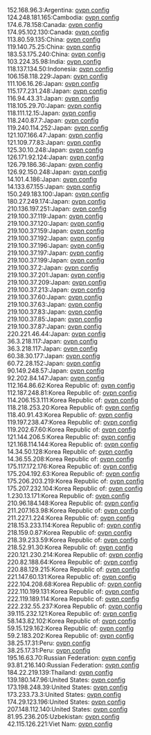 152.168.96.3:Argentina: [ovpn config](vpn/152_168_96_3.ovpn)  
124.248.181.165:Cambodia: [ovpn config](vpn/124_248_181_165.ovpn)  
174.6.78.158:Canada: [ovpn config](vpn/174_6_78_158.ovpn)  
174.95.102.130:Canada: [ovpn config](vpn/174_95_102_130.ovpn)  
113.80.59.135:China: [ovpn config](vpn/113_80_59_135.ovpn)  
119.140.75.25:China: [ovpn config](vpn/119_140_75_25.ovpn)  
183.53.175.240:China: [ovpn config](vpn/183_53_175_240.ovpn)  
103.224.35.98:India: [ovpn config](vpn/103_224_35_98.ovpn)  
118.137.134.50:Indonesia: [ovpn config](vpn/118_137_134_50.ovpn)  
106.158.118.229:Japan: [ovpn config](vpn/106_158_118_229.ovpn)  
111.106.16.26:Japan: [ovpn config](vpn/111_106_16_26.ovpn)  
115.177.231.248:Japan: [ovpn config](vpn/115_177_231_248.ovpn)  
116.94.43.31:Japan: [ovpn config](vpn/116_94_43_31.ovpn)  
118.105.29.70:Japan: [ovpn config](vpn/118_105_29_70.ovpn)  
118.111.12.15:Japan: [ovpn config](vpn/118_111_12_15.ovpn)  
118.240.87.7:Japan: [ovpn config](vpn/118_240_87_7.ovpn)  
119.240.114.252:Japan: [ovpn config](vpn/119_240_114_252.ovpn)  
121.107.166.47:Japan: [ovpn config](vpn/121_107_166_47.ovpn)  
121.109.77.83:Japan: [ovpn config](vpn/121_109_77_83.ovpn)  
125.30.10.248:Japan: [ovpn config](vpn/125_30_10_248.ovpn)  
126.171.92.124:Japan: [ovpn config](vpn/126_171_92_124.ovpn)  
126.79.186.36:Japan: [ovpn config](vpn/126_79_186_36.ovpn)  
126.92.150.248:Japan: [ovpn config](vpn/126_92_150_248.ovpn)  
14.101.4.186:Japan: [ovpn config](vpn/14_101_4_186.ovpn)  
14.133.67.155:Japan: [ovpn config](vpn/14_133_67_155.ovpn)  
150.249.183.100:Japan: [ovpn config](vpn/150_249_183_100.ovpn)  
180.27.249.174:Japan: [ovpn config](vpn/180_27_249_174.ovpn)  
210.136.197.251:Japan: [ovpn config](vpn/210_136_197_251.ovpn)  
219.100.37.119:Japan: [ovpn config](vpn/219_100_37_119.ovpn)  
219.100.37.120:Japan: [ovpn config](vpn/219_100_37_120.ovpn)  
219.100.37.159:Japan: [ovpn config](vpn/219_100_37_159.ovpn)  
219.100.37.192:Japan: [ovpn config](vpn/219_100_37_192.ovpn)  
219.100.37.196:Japan: [ovpn config](vpn/219_100_37_196.ovpn)  
219.100.37.197:Japan: [ovpn config](vpn/219_100_37_197.ovpn)  
219.100.37.199:Japan: [ovpn config](vpn/219_100_37_199.ovpn)  
219.100.37.2:Japan: [ovpn config](vpn/219_100_37_2.ovpn)  
219.100.37.201:Japan: [ovpn config](vpn/219_100_37_201.ovpn)  
219.100.37.209:Japan: [ovpn config](vpn/219_100_37_209.ovpn)  
219.100.37.213:Japan: [ovpn config](vpn/219_100_37_213.ovpn)  
219.100.37.60:Japan: [ovpn config](vpn/219_100_37_60.ovpn)  
219.100.37.63:Japan: [ovpn config](vpn/219_100_37_63.ovpn)  
219.100.37.83:Japan: [ovpn config](vpn/219_100_37_83.ovpn)  
219.100.37.85:Japan: [ovpn config](vpn/219_100_37_85.ovpn)  
219.100.37.87:Japan: [ovpn config](vpn/219_100_37_87.ovpn)  
220.221.46.44:Japan: [ovpn config](vpn/220_221_46_44.ovpn)  
36.3.218.117:Japan: [ovpn config](vpn/36_3_218_117.ovpn)  
36.3.218.117:Japan: [ovpn config](vpn/36_3_218_117.ovpn)  
60.38.30.177:Japan: [ovpn config](vpn/60_38_30_177.ovpn)  
60.72.28.152:Japan: [ovpn config](vpn/60_72_28_152.ovpn)  
90.149.248.57:Japan: [ovpn config](vpn/90_149_248_57.ovpn)  
92.202.84.147:Japan: [ovpn config](vpn/92_202_84_147.ovpn)  
112.164.86.62:Korea Republic of: [ovpn config](vpn/112_164_86_62.ovpn)  
112.187.248.81:Korea Republic of: [ovpn config](vpn/112_187_248_81.ovpn)  
114.206.153.111:Korea Republic of: [ovpn config](vpn/114_206_153_111.ovpn)  
118.218.253.20:Korea Republic of: [ovpn config](vpn/118_218_253_20.ovpn)  
118.40.91.43:Korea Republic of: [ovpn config](vpn/118_40_91_43.ovpn)  
119.197.238.47:Korea Republic of: [ovpn config](vpn/119_197_238_47.ovpn)  
119.202.67.60:Korea Republic of: [ovpn config](vpn/119_202_67_60.ovpn)  
121.144.206.5:Korea Republic of: [ovpn config](vpn/121_144_206_5.ovpn)  
121.168.114.144:Korea Republic of: [ovpn config](vpn/121_168_114_144.ovpn)  
14.34.50.128:Korea Republic of: [ovpn config](vpn/14_34_50_128.ovpn)  
14.36.55.208:Korea Republic of: [ovpn config](vpn/14_36_55_208.ovpn)  
175.117.172.176:Korea Republic of: [ovpn config](vpn/175_117_172_176.ovpn)  
175.204.192.63:Korea Republic of: [ovpn config](vpn/175_204_192_63.ovpn)  
175.206.203.219:Korea Republic of: [ovpn config](vpn/175_206_203_219.ovpn)  
175.207.232.104:Korea Republic of: [ovpn config](vpn/175_207_232_104.ovpn)  
1.230.13.171:Korea Republic of: [ovpn config](vpn/1_230_13_171.ovpn)  
210.96.184.148:Korea Republic of: [ovpn config](vpn/210_96_184_148.ovpn)  
211.207.163.98:Korea Republic of: [ovpn config](vpn/211_207_163_98.ovpn)  
211.227.1.224:Korea Republic of: [ovpn config](vpn/211_227_1_224.ovpn)  
218.153.233.114:Korea Republic of: [ovpn config](vpn/218_153_233_114.ovpn)  
218.159.0.87:Korea Republic of: [ovpn config](vpn/218_159_0_87.ovpn)  
218.39.233.59:Korea Republic of: [ovpn config](vpn/218_39_233_59.ovpn)  
218.52.91.30:Korea Republic of: [ovpn config](vpn/218_52_91_30.ovpn)  
220.121.230.214:Korea Republic of: [ovpn config](vpn/220_121_230_214.ovpn)  
220.82.188.64:Korea Republic of: [ovpn config](vpn/220_82_188_64.ovpn)  
220.88.129.215:Korea Republic of: [ovpn config](vpn/220_88_129_215.ovpn)  
221.147.60.131:Korea Republic of: [ovpn config](vpn/221_147_60_131.ovpn)  
222.104.208.68:Korea Republic of: [ovpn config](vpn/222_104_208_68.ovpn)  
222.110.199.131:Korea Republic of: [ovpn config](vpn/222_110_199_131.ovpn)  
222.119.189.114:Korea Republic of: [ovpn config](vpn/222_119_189_114.ovpn)  
222.232.55.237:Korea Republic of: [ovpn config](vpn/222_232_55_237.ovpn)  
39.115.232.121:Korea Republic of: [ovpn config](vpn/39_115_232_121.ovpn)  
58.143.82.102:Korea Republic of: [ovpn config](vpn/58_143_82_102.ovpn)  
59.15.129.162:Korea Republic of: [ovpn config](vpn/59_15_129_162.ovpn)  
59.2.183.202:Korea Republic of: [ovpn config](vpn/59_2_183_202.ovpn)  
38.25.17.31:Peru: [ovpn config](vpn/38_25_17_31.ovpn)  
38.25.17.31:Peru: [ovpn config](vpn/38_25_17_31.ovpn)  
195.16.63.70:Russian Federation: [ovpn config](vpn/195_16_63_70.ovpn)  
93.81.216.140:Russian Federation: [ovpn config](vpn/93_81_216_140.ovpn)  
184.22.219.139:Thailand: [ovpn config](vpn/184_22_219_139.ovpn)  
139.180.147.96:United States: [ovpn config](vpn/139_180_147_96.ovpn)  
173.198.248.39:United States: [ovpn config](vpn/173_198_248_39.ovpn)  
173.233.73.3:United States: [ovpn config](vpn/173_233_73_3.ovpn)  
174.29.123.196:United States: [ovpn config](vpn/174_29_123_196.ovpn)  
207.148.112.140:United States: [ovpn config](vpn/207_148_112_140.ovpn)  
81.95.236.205:Uzbekistan: [ovpn config](vpn/81_95_236_205.ovpn)  
42.115.126.221:Viet Nam: [ovpn config](vpn/42_115_126_221.ovpn)  
